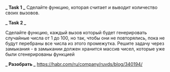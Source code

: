 **_ Task 1 _**
Сделайте функцию, которая считает и выводит количество своих вызовов.

**_ Task 2 _**

Сделайте функцию, каждый вызов который будет генерировать случайные числа от 1 до 100, но так, чтобы они не повторялись, пока не будут перебраны все числа из этого промежутка. Решите задачу через замыкания - в замыкании должен хранится массив чисел, которые уже были сгенерированы функцией

**_ Разобрать _**
https://habr.com/ru/company/ruvds/blog/340194/